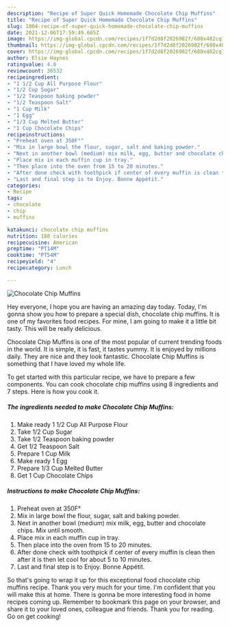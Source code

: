 ```yaml
---
description: "Recipe of Super Quick Homemade Chocolate Chip Muffins"
title: "Recipe of Super Quick Homemade Chocolate Chip Muffins"
slug: 1004-recipe-of-super-quick-homemade-chocolate-chip-muffins
date: 2021-12-06T17:59:49.605Z
image: https://img-global.cpcdn.com/recipes/1f7d2d8f2026982f/680x482cq70/chocolate-chip-muffins-recipe-main-photo.jpg
thumbnail: https://img-global.cpcdn.com/recipes/1f7d2d8f2026982f/680x482cq70/chocolate-chip-muffins-recipe-main-photo.jpg
cover: https://img-global.cpcdn.com/recipes/1f7d2d8f2026982f/680x482cq70/chocolate-chip-muffins-recipe-main-photo.jpg
author: Elsie Haynes
ratingvalue: 4.8
reviewcount: 36532
recipeingredient:
- "1 1/2 Cup All Purpose Flour"
- "1/2 Cup Sugar"
- "1/2 Teaspoon baking powder"
- "1/2 Teaspoon Salt"
- "1 Cup Milk"
- "1 Egg"
- "1/3 Cup Melted Butter"
- "1 Cup Chocolate Chips"
recipeinstructions:
- "Preheat oven at 350F°"
- "Mix in large bowl the flour, sugar, salt and baking powder."
- "Next in another bowl (medium) mix milk, egg, butter and chocolate chips. Mix until smooth."
- "Place mix in each muffin cup in tray."
- "Then place into the oven from 15 to 20 minutes."
- "After done check with toothpick if center of every muffin is clean then after it is then let cool for about 5 to 10 minutes."
- "Last and final step is to Enjoy. Bonne Appétit."
categories:
- Recipe
tags:
- chocolate
- chip
- muffins

katakunci: chocolate chip muffins 
nutrition: 188 calories
recipecuisine: American
preptime: "PT14M"
cooktime: "PT54M"
recipeyield: "4"
recipecategory: Lunch

---
```



![Chocolate Chip Muffins](https://img-global.cpcdn.com/recipes/1f7d2d8f2026982f/680x482cq70/chocolate-chip-muffins-recipe-main-photo.jpg)

Hey everyone, I hope you are having an amazing day today. Today, I'm gonna show you how to prepare a special dish, chocolate chip muffins. It is one of my favorites food recipes. For mine, I am going to make it a little bit tasty. This will be really delicious.

Chocolate Chip Muffins is one of the most popular of current trending foods in the world. It is simple, it is fast, it tastes yummy. It is enjoyed by millions daily. They are nice and they look fantastic. Chocolate Chip Muffins is something that I have loved my whole life.




To get started with this particular recipe, we have to prepare a few components. You can cook chocolate chip muffins using 8 ingredients and 7 steps. Here is how you cook it.

<!--inarticleads1-->

##### The ingredients needed to make Chocolate Chip Muffins:

1. Make ready 1 1/2 Cup All Purpose Flour
1. Take 1/2 Cup Sugar
1. Take 1/2 Teaspoon baking powder
1. Get 1/2 Teaspoon Salt
1. Prepare 1 Cup Milk
1. Make ready 1 Egg
1. Prepare 1/3 Cup Melted Butter
1. Get 1 Cup Chocolate Chips




<!--inarticleads2-->

##### Instructions to make Chocolate Chip Muffins:

1. Preheat oven at 350F°
1. Mix in large bowl the flour, sugar, salt and baking powder.
1. Next in another bowl (medium) mix milk, egg, butter and chocolate chips. Mix until smooth.
1. Place mix in each muffin cup in tray.
1. Then place into the oven from 15 to 20 minutes.
1. After done check with toothpick if center of every muffin is clean then after it is then let cool for about 5 to 10 minutes.
1. Last and final step is to Enjoy. Bonne Appétit.




So that's going to wrap it up for this exceptional food chocolate chip muffins recipe. Thank you very much for your time. I'm confident that you will make this at home. There is gonna be more interesting food in home recipes coming up. Remember to bookmark this page on your browser, and share it to your loved ones, colleague and friends. Thank you for reading. Go on get cooking!
